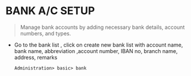 # BANK A/C SETUP
> Manage bank accounts by adding necessary bank details, account numbers, and types.
- Go to the bank list ,  click on create new bank list with account name, bank name, abbreviation ,account number, 
IBAN no, branch name, address, remarks 

      Administration> basic> bank 
